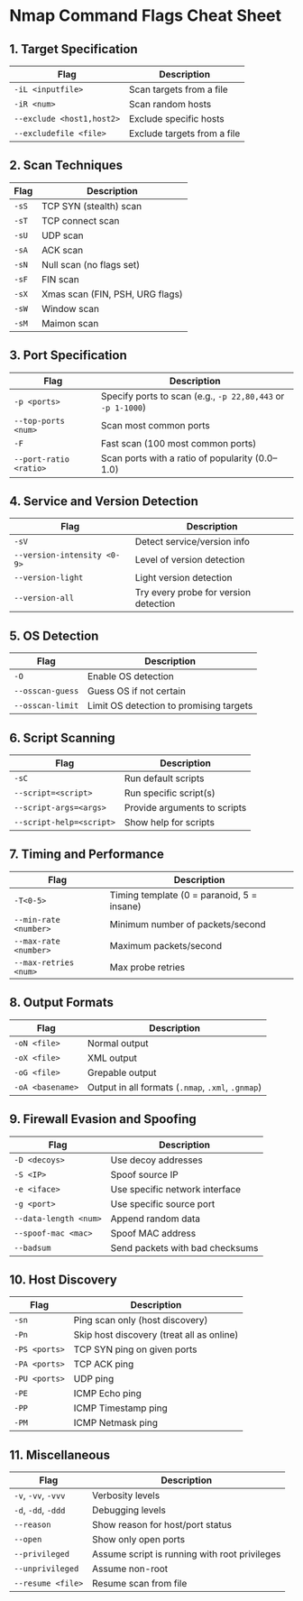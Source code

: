 
# Nmap Command Flags Cheat Sheet

## 1. Target Specification

| Flag | Description |
|------|-------------|
| `-iL <inputfile>` | Scan targets from a file |
| `-iR <num>` | Scan <num> random hosts |
| `--exclude <host1,host2>` | Exclude specific hosts |
| `--excludefile <file>` | Exclude targets from a file |

## 2. Scan Techniques

| Flag | Description |
|------|-------------|
| `-sS` | TCP SYN (stealth) scan |
| `-sT` | TCP connect scan |
| `-sU` | UDP scan |
| `-sA` | ACK scan |
| `-sN` | Null scan (no flags set) |
| `-sF` | FIN scan |
| `-sX` | Xmas scan (FIN, PSH, URG flags) |
| `-sW` | Window scan |
| `-sM` | Maimon scan |

## 3. Port Specification

| Flag | Description |
|------|-------------|
| `-p <ports>` | Specify ports to scan (e.g., `-p 22,80,443` or `-p 1-1000`) |
| `--top-ports <num>` | Scan most common <num> ports |
| `-F` | Fast scan (100 most common ports) |
| `--port-ratio <ratio>` | Scan ports with a ratio of popularity (0.0–1.0) |

## 4. Service and Version Detection

| Flag | Description |
|------|-------------|
| `-sV` | Detect service/version info |
| `--version-intensity <0-9>` | Level of version detection |
| `--version-light` | Light version detection |
| `--version-all` | Try every probe for version detection |

## 5. OS Detection

| Flag | Description |
|------|-------------|
| `-O` | Enable OS detection |
| `--osscan-guess` | Guess OS if not certain |
| `--osscan-limit` | Limit OS detection to promising targets |

## 6. Script Scanning

| Flag | Description |
|------|-------------|
| `-sC` | Run default scripts |
| `--script=<script>` | Run specific script(s) |
| `--script-args=<args>` | Provide arguments to scripts |
| `--script-help=<script>` | Show help for scripts |

## 7. Timing and Performance

| Flag | Description |
|------|-------------|
| `-T<0-5>` | Timing template (0 = paranoid, 5 = insane) |
| `--min-rate <number>` | Minimum number of packets/second |
| `--max-rate <number>` | Maximum packets/second |
| `--max-retries <num>` | Max probe retries |

## 8. Output Formats

| Flag | Description |
|------|-------------|
| `-oN <file>` | Normal output |
| `-oX <file>` | XML output |
| `-oG <file>` | Grepable output |
| `-oA <basename>` | Output in all formats (`.nmap`, `.xml`, `.gnmap`) |

## 9. Firewall Evasion and Spoofing

| Flag | Description |
|------|-------------|
| `-D <decoys>` | Use decoy addresses |
| `-S <IP>` | Spoof source IP |
| `-e <iface>` | Use specific network interface |
| `-g <port>` | Use specific source port |
| `--data-length <num>` | Append random data |
| `--spoof-mac <mac>` | Spoof MAC address |
| `--badsum` | Send packets with bad checksums |

## 10. Host Discovery

| Flag | Description |
|------|-------------|
| `-sn` | Ping scan only (host discovery) |
| `-Pn` | Skip host discovery (treat all as online) |
| `-PS <ports>` | TCP SYN ping on given ports |
| `-PA <ports>` | TCP ACK ping |
| `-PU <ports>` | UDP ping |
| `-PE` | ICMP Echo ping |
| `-PP` | ICMP Timestamp ping |
| `-PM` | ICMP Netmask ping |

## 11. Miscellaneous

| Flag | Description |
|------|-------------|
| `-v`, `-vv`, `-vvv` | Verbosity levels |
| `-d`, `-dd`, `-ddd` | Debugging levels |
| `--reason` | Show reason for host/port status |
| `--open` | Show only open ports |
| `--privileged` | Assume script is running with root privileges |
| `--unprivileged` | Assume non-root |
| `--resume <file>` | Resume scan from file |

